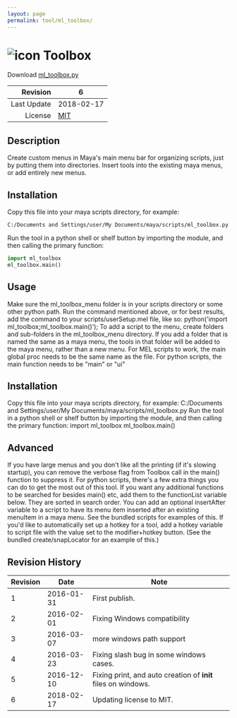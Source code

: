 ```yaml
---
layout: page
permalink: tool/ml_toolbox/
---
```


# ![icon](https://raw.githubusercontent.com/morganloomis/ml_tools/master/icons//ml_toolbox.png) Toolbox
Download [ml_toolbox.py](https://raw.githubusercontent.com/morganloomis/ml_tools/master/scripts/ml_toolbox.py)

| Revision | 6 |
|---:|---|
| Last Update | 2018-02-17 |
| License | [MIT](https://opensource.org/licenses/MIT) |

## Description

 Create custom menus in Maya's main menu bar for organizing scripts, just by putting them into directories. Insert tools into the existing maya menus, or add entirely new menus. 

## Installation

Copy this file into your maya scripts directory, for example:

`C:/Documents and Settings/user/My Documents/maya/scripts/ml_toolbox.py`

Run the tool in a python shell or shelf button by importing the module, 
and then calling the primary function:

```python
import ml_toolbox
ml_toolbox.main()
```

## Usage

 Make sure the ml_toolbox_menu folder is in your scripts directory or some other python path. Run the command mentioned above, or for best results, add the command to your scripts/userSetup.mel file, like so:  python('import ml_toolbox;ml_toolbox.main()'); To add a script to the menu, create folders and sub-folders in the ml_toolbox_menu directory. If you add a folder that is named the same as a maya menu, the tools in that folder will be added to the maya menu, rather than a new menu. For MEL scripts to work, the main global proc needs to be the same name as the file. For python scripts, the main function needs to be "main" or "ui" 

## Installation

 Copy this file into your maya scripts directory, for example: C:/Documents and Settings/user/My Documents/maya/scripts/ml_toolbox.py Run the tool in a python shell or shelf button by importing the module, and then calling the primary function: import ml_toolbox ml_toolbox.main() 

## Advanced

 If you have large menus and you don't like all the printing (if it's slowing startup), you can remove the verbose flag from Toolbox call in the main() function to suppress it. For python scripts, there's a few extra things you can do to get the most out of this tool. If you want any additional functions to be searched for besides main() etc, add them to the functionList variable below. They are sorted in search order. You can add an optional insertAfter variable to a script to have its menu item inserted after an existing menuItem in a maya menu. See the bundled scripts for examples of this. If you'd like to automatically set up a hotkey for a tool, add a hotkey variable to script file with the value set to the modifier+hotkey button. (See the bundled create/snapLocator for an example of this.) 

## Revision History

| Revision | Date | Note|
|---|---|---|
|1|2016-01-31|First publish.|
|2|2016-02-01|Fixing Windows compatibility|
|3|2016-03-07|more windows path support|
|4|2016-03-23|Fixing slash bug in some windows cases.|
|5|2016-12-10|Fixing print, and auto creation of __init__ files on windows.|
|6|2018-02-17|Updating license to MIT.|
